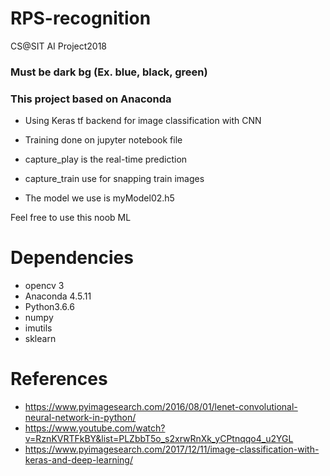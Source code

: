 # RPS-recognition
CS@SIT AI Project2018

### Must be dark bg (Ex. blue, black, green)
### This project based on Anaconda

- Using Keras tf backend for image classification with CNN
- Training done on jupyter notebook file

- capture_play is the real-time prediction
- capture_train use for snapping train images
- The model we use is myModel02.h5

Feel free to use this noob ML

# Dependencies
- opencv 3
- Anaconda 4.5.11
- Python3.6.6
- numpy
- imutils
- sklearn

# References
- https://www.pyimagesearch.com/2016/08/01/lenet-convolutional-neural-network-in-python/ 
- https://www.youtube.com/watch?v=RznKVRTFkBY&list=PLZbbT5o_s2xrwRnXk_yCPtnqqo4_u2YGL
- https://www.pyimagesearch.com/2017/12/11/image-classification-with-keras-and-deep-learning/


